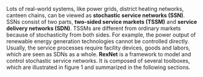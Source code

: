 
Lots of real-world systems, like power grids, district heating networks, canteen chains, can be viewed as __stochastic service networks (SSN)__. SSNs consist of two parts, __two-sided service markets (TSSM)__ and __service delivery networks (SDN)__. TSSMs are different from ordinary markets because of stochasticity from both sides. For example, the power output of renewable energy generation technologies cannot be controlled directly. Usually, the service processes require facility devices, goods and labors, which are seen as SDNs as a whole. __RexNet__ is a framework to model and control stochastic service networks. It is composed of several toolboxes, which are illustrated in figure 1 and summarized in the following sections.
